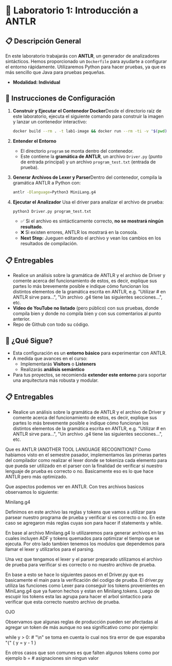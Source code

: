 # 🧪 Laboratorio 1: Introducción a ANTLR

## 📋 Descripción General

En este laboratorio trabajarás con **ANTLR**, un generador de analizadores sintácticos. Hemos proporcionado un `Dockerfile` para ayudarte a configurar el entorno rápidamente. Utilizaremos Python para hacer pruebas, ya que es más sencillo que Java para pruebas pequeñas.

* **Modalidad: Individual**

## 🧰 Instrucciones de Configuración

1. **Construir y Ejecutar el Contenedor Docker**Desde el directorio raíz de este laboratorio, ejecuta el siguiente comando para construir la imagen y lanzar un contenedor interactivo:

   ```bash
   docker build --rm . -t lab1-image && docker run --rm -ti -v "$(pwd)/program":/program lab1-image
   ```
2. **Entender el Entorno**

   - El directorio `program` se monta dentro del contenedor.
   - Este contiene la **gramática de ANTLR**, un archivo `Driver.py` (punto de entrada principal) y un archivo `program_test.txt` (entrada de prueba).
3. **Generar Archivos de Lexer y Parser**Dentro del contenedor, compila la gramática ANTLR a Python con:

   ```bash
   antlr -Dlanguage=Python3 MiniLang.g4
   ```
4. **Ejecutar el Analizador**
   Usa el driver para analizar el archivo de prueba:

   ```bash
   python3 Driver.py program_test.txt
   ```

   - ✅ Si el archivo es sintácticamente correcto, **no se mostrará ningún resultado**.
   - ❌ Si existen errores, ANTLR los mostrará en la consola.
   - **Next Step:** Jueguen editando el archivo y vean los cambios en los resultados de compilación.

## 📋 Entregables

- Realice un análisis sobre la gramática de ANTLR y el archivo de Driver y comente acerca del funcionamiento de estos, es decir, explique sus partes lo más brevemente posible e indique cómo funcionan los distintos elementos de la gramática escrita en ANTLR, e.g. "Utilizar # en ANTLR sirve para...", "Un archivo .g4 tiene las siguientes secciones...", etc.
- **Video de YouTube no listado** (pero público) con sus pruebas, donde compila bien y donde no compila bien y con sus comentarios al punto anterior.
- Repo de Github con todo su código.

## 🚀 ¿Qué Sigue?

- Esta configuración es un **entorno básico** para experimentar con ANTLR.
- A medida que avances en el curso:
  - Implementarás **Visitors** o **Listeners**
  - Realizarás **análisis semántico**
- Para tus proyectos, se recomienda **extender este entorno** para soportar una arquitectura más robusta y modular.



## 📋 Entregables

- Realice un análisis sobre la gramática de ANTLR y el archivo de Driver y comente acerca del funcionamiento de estos, es decir, explique sus partes lo más brevemente posible e indique cómo funcionan los distintos elementos de la gramática escrita en ANTLR, e.g. "Utilizar # en ANTLR sirve para...", "Un archivo .g4 tiene las siguientes secciones...", etc.


Que es ANTLR (ANOTHER TOOL LANGUAGE RECOGNITION)?
Como habiamos visto en el semestre pasador, implementamos las primeras partes del compilador como realizar el lexer donde se tokeniza cada elemento para que pueda ser utilizado en el parser con la finalidad de verificar si nuestro lenguaje de prueba es correcto o no. Basicamente eso es lo que hace ANTLR pero más optimizado. 


Que aspectos podemos ver en ANTLR. 
Con tres archivos basicos observamos lo siguiente:

   Minilang.g4

Definimos en este archivo las reglas y tokens que vamos a utilizar para parsear nuestro programa de prueba y verificar si es correcto o no. En este caso se agregaron más reglas cuyas son para hacer if statements y while.

En base al archivo Minilang.g4 lo utilizaremos para generar archivos en las cuales incluyen ADF y tokens quemados para optimizar el tiempo que se ejecuta. Por otro lado tambien tenemos los modulos que dependemos para llamar el lexer y utilizarlos para el parsing. 

Una vez que tengamos el lexer y el parser preparado utilizamos el archivo de prueba para verificar si es correcto o no nuestro archivo de prueba. 

En base a esto se hace lo siguientes pasos en el Driver.py que es basicamente el main para la verificación del codigo de prueba. El driver.py utiliza las funciones como Lexer para conseguir los tokens provenientes en MiniLang.g4 que ya fueron hechos y estan en Minilang.tokens. Luego de escupir los tokens esta las agrupa para hacer el arbol sintactico para verificar que esta correcto nuestro archivo de prueba.



OJO

Observamos que algunas reglas de producción pueden ser afectadas al agregar un token de más aunque no sea significativo como por ejemplo:

   while y > 0: # "\n" se toma en cuenta lo cual nos tira error de que esparaba "{"
   {
    y = y - 1
   }


En otros casos que son comunes es que falten algunos tokens como por ejemplo
   b =  # asignaciones sin ningun valor